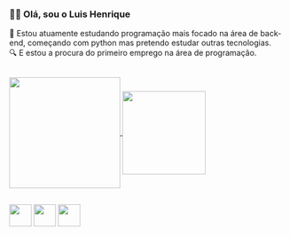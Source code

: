 ### 👋🏾 Olá, sou o Luis Henrique 
📙 Estou atuamente estudando programação mais focado na área de back-end, começando com python mas pretendo estudar outras tecnologias.\
🔍 E estou a procura do primeiro emprego na área de programação.
##
<a href="https://stats-mv6v22aep-zxhenriquezx.vercel.app">
  <img height=200 align="center" src="https://github-readme-stats.vercel.app/api?username=ZxHenriqueZx&theme=gruvbox" />
</a>
<a href="https://stats-mv6v22aep-zxhenriquezx.vercel.app">
  <img height=150 align="center" src="https://github-readme-stats.vercel.app/api/top-langs?username=ZxHenriqueZx&layout=compact&langs_count=8&card_width=270&theme=gruvbox" />
</a>

##


<img src="https://cdn.jsdelivr.net/gh/devicons/devicon/icons/python/python-original.svg" height='40' width='40' /> <img src="https://cdn.jsdelivr.net/gh/devicons/devicon/icons/git/git-original.svg" height='40' width='40' /> <img src="https://cdn.jsdelivr.net/gh/devicons/devicon/icons/linux/linux-original.svg" height='40' width='40' />
        
